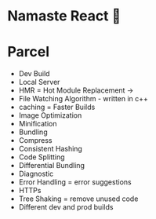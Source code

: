 # Namaste React 🚀

# Parcel

- Dev Build
- Local Server
- HMR = Hot Module Replacement ->
- File Watching Algorithm - written in c++
- caching = Faster Builds
- Image Optimization
- Minification
- Bundling
- Compress
- Consistent Hashing
- Code Splitting
- Differential Bundling
- Diagnostic
- Error Handling = error suggestions
- HTTPs
- Tree Shaking = remove unused code
- Different dev and prod builds
